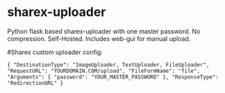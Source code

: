 # sharex-uploader

Python flask based sharex-uploader with one master password. No compression. Self-Hosted.
Includes web-gui for manual upload.

#Sharex custom uploader config:

`{
  "DestinationType": "ImageUploader, TextUploader, FileUploader",
  "RequestURL": "YOURDOMAIN.COM/upload",
  "FileFormName": "file",
  "Arguments": {
    "password": "YOUR_MASTER_PASSWORD"
  },
  "ResponseType": "RedirectionURL"
}`